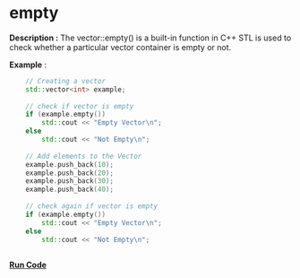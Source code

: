 # empty

**Description :** The vector::empty() is a built-in function in C++ STL is used to check whether a particular vector container is empty or not. 

**Example** :
```cpp
    // Creating a vector 
    std::vector<int> example; 
  
    // check if vector is empty 
    if (example.empty()) 
        std::cout << "Empty Vector\n"; 
    else
        std::cout << "Not Empty\n"; 
  
    // Add elements to the Vector 
    example.push_back(10); 
    example.push_back(20); 
    example.push_back(30); 
    example.push_back(40); 
  
    // check again if vector is empty 
    if (example.empty()) 
        std::cout << "Empty Vector\n"; 
    else
        std::cout << "Not Empty\n"; 
         
```
**[Run Code](https://rextester.com/GNFGF20108)**

